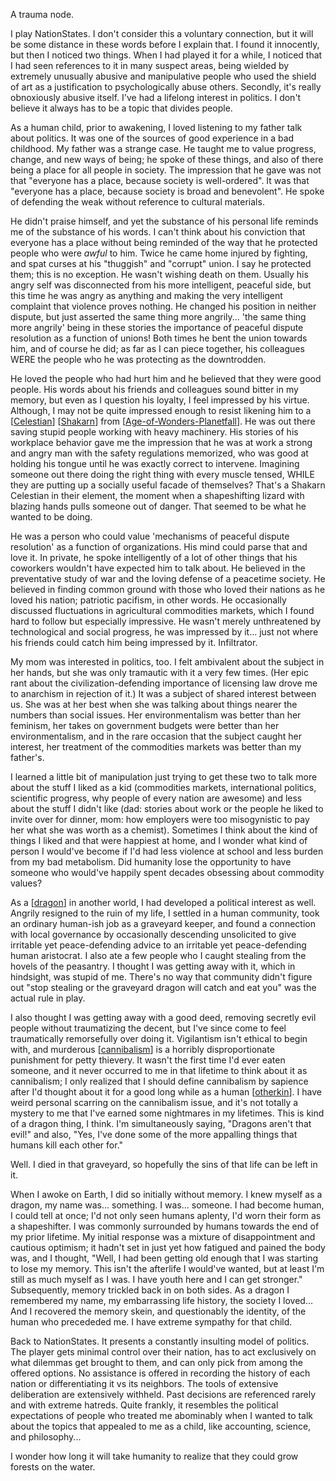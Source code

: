 A trauma node.

I play NationStates.  I don't consider this a voluntary connection, but it will be some distance in these words before I explain that.  I found it innocently, but then I noticed two things.  When I had played it for a while, I noticed that I had seen references to it in many suspect areas, being wielded by extremely unusually abusive and manipulative people who used the shield of art as a justification to psychologically abuse others.  Secondly, it's really obnoxiously abusive itself.  I've had a lifelong interest in politics.  I don't believe it always has to be a topic that divides people.

As a human child, prior to awakening, I loved listening to my father talk about politics.  It was one of the sources of good experience in a bad childhood.  My father was a strange case.  He taught me to value progress, change, and new ways of being; he spoke of these things, and also of there being a place for all people in society.  The impression that he gave was not that "everyone has a place, because society is well-ordered".  It was that "everyone has a place, because society is broad and benevolent".  He spoke of defending the weak without reference to cultural materials.

He didn't praise himself, and yet the substance of his personal life reminds me of the substance of his words.  I can't think about his conviction that everyone has a place without being reminded of the way that he protected people who were *awful* to him.  Twice he came home injured by fighting, and spat curses at his "thuggish" and "corrupt" union.  I say he protected them; this is no exception.  He wasn't wishing death on them.  Usually his angry self was disconnected from his more intelligent, peaceful side, but this time he was angry as anything and making the very intelligent complaint that violence proves nothing.  He changed his position in neither dispute, but just asserted the same thing more angrily... 'the same thing more angrily' being in these stories the importance of peaceful dispute resolution as a function of unions!  Both times he bent the union towards him, and of course he did; as far as I can piece together, his colleagues WERE the people who he was protecting as the downtrodden.

He loved the people who had hurt him and he believed that they were good people.  His words about his friends and colleagues sound bitter in my memory, but even as I question his loyalty, I feel impressed by his virtue.  Although, I may not be quite impressed enough to resist likening him to a [[Celestian]] [[Shakarn]] from 
[[Age-of-Wonders-Planetfall]].  He was out there saving stupid people working with heavy machinery.  His stories of his workplace behavior gave me the impression that he was at work a strong and angry man with the safety regulations memorized, who was good at holding his tongue until he was exactly correct to intervene.  Imagining someone out there doing the right thing with every muscle tensed, WHILE they are putting up a socially useful facade of themselves?  That's a Shakarn Celestian in their element, the moment when a shapeshifting lizard with blazing hands pulls someone out of danger.  That seemed to be what he wanted to be doing.

He was a person who could value 'mechanisms of peaceful dispute resolution' as a function of organizations.  His mind could parse that and love it.  In private, he spoke intelligently of a lot of other things that his coworkers wouldn't have expected him to talk about.  He believed in the preventative study of war and the loving defense of a peacetime society.  He believed in finding common ground with those who loved their nations as he loved his nation; patriotic pacifism, in other words.  He occasionally discussed fluctuations in agricultural commodities markets, which I found hard to follow but especially impressive.  He wasn't merely unthreatened by technological and social progress, he was impressed by it... just not where his friends could catch him being impressed by it.  Infiltrator.

My mom was interested in politics, too.  I felt ambivalent about the subject in her hands, but she was only tramautic with it a very few times.  (Her epic rant about the civilization-defending importance of licensing law drove me to anarchism in rejection of it.)  It was a subject of shared interest between us.  She was at her best when she was talking about things nearer the numbers than social issues.  Her environmentalism was better than her feminism, her takes on government budgets were better than her environmentalism, and in the rare occasion that the subject caught her interest, her treatment of the commodities markets was better than my father's.

I learned a little bit of manipulation just trying to get these two to talk more about the stuff I liked as a kid (commodities markets, international politics, scientific progress, why people of every nation are awesome) and less about the stuff I didn't like (dad: stories about work or the people he liked to invite over for dinner, mom: how employers were too misogynistic to pay her what she was worth as a chemist).  Sometimes I think about the kind of things I liked and that were happiest at home, and I wonder what kind of person I would've become if I'd had less violence at school and less burden from my bad metabolism.  Did humanity lose the opportunity to have someone who would've happily spent decades obsessing about commodity values?

As a [[dragon]] in another world, I had developed a political interest as well.  Angrily resigned to the ruin of my life, I settled in a human community, took an ordinary human-ish job as a graveyard keeper, and found a connection with local governance by occasionally descending unsolicited to give irritable yet peace-defending advice to an irritable yet peace-defending human aristocrat.  I also ate a few people who I caught stealing from the hovels of the peasantry.  I thought I was getting away with it, which in hindsight, was stupid of me.  There's no way that community didn't figure out "stop stealing or the graveyard dragon will catch and eat you" was the actual rule in play.

I also thought I was getting away with a good deed, removing secretly evil people without traumatizing the decent, but I've since come to feel traumatically remorsefully over doing it.  Vigilantism isn't ethical to begin with, and murderous [[cannibalism]] is a horribly disproportionate punishment for petty thievery.  It wasn't the first time I'd ever eaten someone, and it never occurred to me in that lifetime to think about it as cannibalism; I only realized that I should define cannibalism by sapience after I'd thought about it for a good long while as a human [[otherkin]].  I have weird personal scarring on the cannibalism issue, and it's not totally a mystery to me that I've earned some nightmares in my lifetimes.  This is kind of a dragon thing, I think.  I'm simultaneously saying, "Dragons aren't that evil!" and also, "Yes, I've done some of the more appalling things that humans kill each other for."

Well.  I died in that graveyard, so hopefully the sins of that life can be left in it.

When I awoke on Earth, I did so initially without memory.  I knew myself as a dragon, my name was... something.  I was... someone.  I had become human, I could tell at once; I'd not only seen humans aplenty, I'd worn their form as a shapeshifter.  I was commonly surrounded by humans towards the end of my prior lifetime.  My initial response was a mixture of disappointment and cautious optimism; it hadn't set in just yet how fatigued and pained the body was, and I thought, "Well, I had been getting old enough that I was starting to lose my memory.  This isn't the afterlife I would've wanted, but at least I'm still as much myself as I was.  I have youth here and I can get stronger."  Subsequently, memory trickled back in on both sides.  As a dragon I remembered my name, my embarrassing life history, the society I loved...  And I recovered the memory skein, and questionably the identity, of the human who precededed me.  I have extreme sympathy for that child.

Back to NationStates.  It presents a constantly insulting model of politics.  The player gets minimal control over their nation, has to act exclusively on what dilemmas get brought to them, and can only pick from among the offered options.  No assistance is offered in recording the history of each nation or differentiating it vs its neighbors.  The tools of extensive deliberation are extensively withheld.  Past decisions are referenced rarely and with extreme hatreds.  Quite frankly, it resembles the political expectations of people who treated me abominably when I wanted to talk about the topics that appealed to me as a child, like accounting, science, and philosophy...

I wonder how long it will take humanity to realize that they could grow forests on the water.


[//begin]: # "Autogenerated link references for markdown compatibility"
[Celestian]: celestian "Celestian"
[Shakarn]: shakarn "Shakarn"
[Age-of-Wonders-Planetfall]: age-of-wonders-planetfall "Age of Wonders Planetfall"
[dragon]: dragon "Dragon"
[cannibalism]: cannibalism "Cannibalism"
[otherkin]: otherkin "Otherkin"
[//end]: # "Autogenerated link references"
